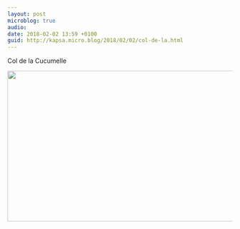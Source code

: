 ```yaml
---
layout: post
microblog: true
audio: 
date: 2018-02-02 13:59 +0100
guid: http://kapsa.micro.blog/2018/02/02/col-de-la.html
---
```

Col de la Cucumelle

<img src="http://www.jeankapsa.com/uploads/2018/c8cbf8cdcc.jpg" width="600" height="338" />
